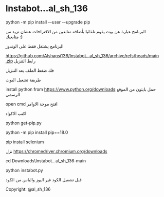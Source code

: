# Instabot...al_sh_136

python -m pip install --user --upgrade pip


البرنامج عبارة عن بوت  يقوم تلقائيا بأضافة متابعين من الاقتراحات عشان تزيد من متابعيك :)



البرنامج يشتغل فقط على الوندوز


https://github.com/Alshaqsi136/Instabot...al_sh_136/archive/refs/heads/main.zip     رابط التنزيل

فك ضغط الملف بعد التنزيل








طريقة تشغيل البوت


 install python from https://www.python.org/downloads حمل بايثون من الموقع الرسمي
 
 
 
 
 open cmd    افتح موجة الاوامر
 

 
اكتب الاكواد 
 
 
 
 
 python get-pip.py
 
 
 python -m pip install pip==18.0
 
 
 pip install selenium
 

نزل https://chromedriver.chromium.org/downloads
 
 
cd Downloads\Instabot...al_sh_136-main
 
 
 python instabot.py
 

قبل تشغيل الكود غير اليوز والباس من الكود


Copyright: @al_sh_136
